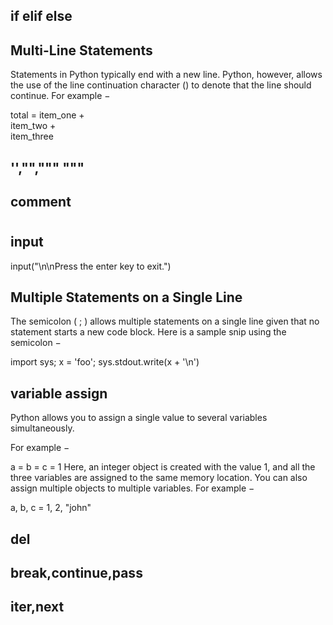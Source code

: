 ## if elif else

## Multi-Line Statements
Statements in Python typically end with a new line. Python, however, allows the use of the line continuation character (\) to denote that the line should continue. For example −

total = item_one + \
   item_two + \
   item_three

## '',"",""" """

## comment
 #

## input
input("\n\nPress the enter key to exit.")

## Multiple Statements on a Single Line
The semicolon ( ; ) allows multiple statements on a single line given that no statement starts a new code block. Here is a sample snip using the semicolon −

import sys; x = 'foo'; sys.stdout.write(x + '\n')

## variable assign
Python allows you to assign a single value to several variables simultaneously.

For example −

a = b = c = 1
Here, an integer object is created with the value 1, and all the three variables are assigned to the same memory location. You can also assign multiple objects to multiple variables. For example −

a, b, c = 1, 2, "john"

## del

## break,continue,pass

## iter,next